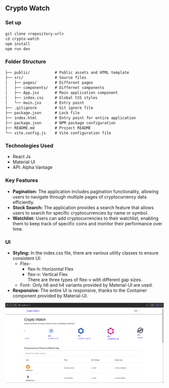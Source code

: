 ## Crypto Watch

### Set up 
```base
git clone <repository-url>
cd crypto-watch
npm install
npm run dev
```

### Folder Structure
```
├── public/           # Public assets and HTML template
├── src/              # Source files
│   ├── pages/        # Different pages
│   ├── components/   # Differnet components
│   ├── App.jsx       # Main application component
│   ├── index.css     # Global CSS styles
│   └── main.jsx      # Entry point
├── .gitignore        # Git ignore file
├── package.json      # Lock file
├── index.html        # Entry point for entire application
├── package.json      # NPM package configuration
├── README.md         # Project README
└── vite.config.js    # Vite configuration file
```

### Technologies Used
* React Js
* Material UI
* API: Alpha Vantage

### Key Features
* **Pagination:**   The application includes pagination functionality, allowing users to navigate through multiple pages of cryptocurrency data efficiently.
* **Stock Search:** The application provides a search feature that allows users to search for specific cryptocurrencies by name or symbol.
* **Watchlist:** Users can add cryptocurrencies to their watchlist, enabling them to keep track of specific coins and monitor their performance over time.

### UI
* **Styling:** 
In the index.css file, there are various utility classes to ensure consistent UI:
    * Flex-
        * flex-h: Horizontal Flex
        * flex-v: Vertical Flex\
                  There are three types of flex-v with different gap sizes.
    * Font- Only h6 and h4 variants provided by Material-UI are used.
* **Responsive:** 
The entire UI is responsive, thanks to the Container component provided by Material-UI.

![](./public/github-01.png)